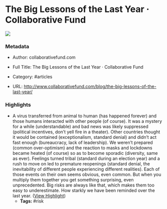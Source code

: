 # The Big Lessons of the Last Year · Collaborative Fund

![](https://readwise-assets.s3.amazonaws.com/static/images/article0.00998d930354.png)

### Metadata

- Author: collaborativefund.com
- Full Title: The Big Lessons of the Last Year · Collaborative Fund
- Category: #articles


- URL: http://www.collaborativefund.com/blog/the-big-lessons-of-the-last-year/

### Highlights

- A virus transferred from animal to human (has happened forever) and those humans interacted with other people (of course). It was a mystery for a while (understandable) and bad news was likely suppressed (political incentives, don’t yell fire in a theater). Other countries thought it would be contained (exceptionalism, standard denial) and didn’t act fast enough (bureaucracy, lack of leadership). We weren’t prepared (common over-optimism) and the reaction to masks and lockdowns became heated (of course) so as to become sporadic (diversity, same as ever). Feelings turned tribal (standard during an election year) and a rush to move on led to premature reopenings (standard denial, the inevitability of different people experiencing different realities).
  Each of those events on their own seems obvious, even common. But when you multiply them together you get something surprising, even unprecedented.
  Big risks are always like that, which makes them too easy to underestimate. How starkly we have been reminded over the last year. ([View Highlight](https://instapaper.com/read/1401237500/16013911))
    - **Tags:** #risk
